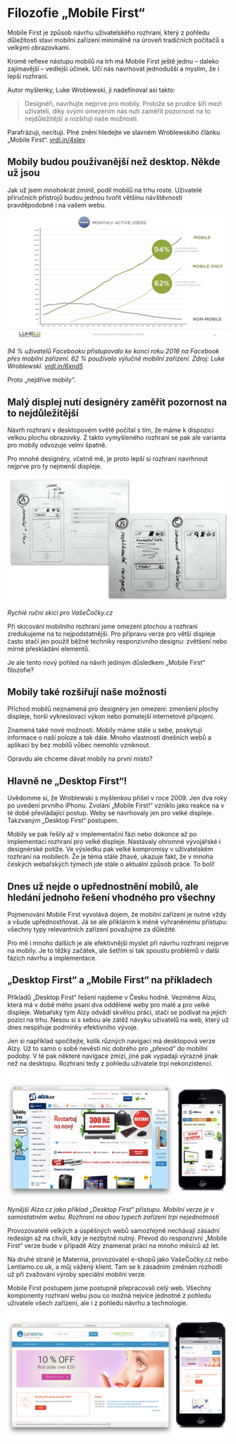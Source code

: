 # Filozofie „Mobile First“

Mobile First je způsob návrhu uživatelského rozhraní, který z pohledu důležitosti staví mobilní zařízení minimálně na úroveň tradičních počítačů s velkými obrazovkami. 

Kromě reflexe nástupu mobilů na trh má Mobile First  ještě jednu – daleko zajímavější – vedlejší účinek. Učí nás navrhovat jednodušší a myslím, že i lepší rozhraní.

Autor myšlenky, Luke Wroblewski, ji nadefinoval asi takto:

> Designéři, navrhujte nejprve pro mobily. Protože se prudce šíří mezi uživateli, díky svými omezením nás nutí zaměřit pozornost na to nejdůležitější a rozšiřují naše možnosti.

Parafrázuji, necituji. Plné znění hledejte ve slavném Wroblewskiho článku „Mobile First“. [vrdl.in/4slev](http://www.lukew.com/ff/entry.asp?933)

## Mobily budou používanější než desktop. Někde už jsou

Jak už jsem mnohokrát zmínil, podíl mobilů na trhu roste. Uživatelé příručních přístrojů budou jednou tvořit většinu návštěvnosti pravděpodobně i na vašem webu. 

![VašeČočky.cz - dvě skici](dist/images/original/mobile-facebook-graph.jpg)

*94 % uživatelů Facebooku přistupovalo ke konci roku 2016 na Facebook přes mobilní zařízení. 62 % používalo výlučně mobilní zařízení. Zdroj: Luke Wroblewski. [vrdl.in/6xnd5](https://twitter.com/lukew/status/758433206882361345)*

Proto „nejdříve mobily“.

## Malý displej nutí designéry zaměřit pozornost na to nejdůležitější

Návrh rozhraní v desktopovém světě počítal s tím, že máme k dispozici velkou plochu obrazovky. Z takto vymyšleného rozhraní se pak ale varianta pro mobily odvozuje velmi špatně.

Pro mnohé designéry, včetně mě, je proto lepší si rozhraní navrhnout nejprve pro ty nejmenší displeje. 

![VašeČočky.cz - dvě skici](dist/images/original/vdwd/vase-cocky-dve-skici.png)

*Rychlé ruční skici pro VašeČočky.cz*

Při skicování mobilního rozhraní jsme omezení plochou a rozhraní zredukujeme na to nejpodstatnější. Pro přípravu verze pro větší displeje často stačí jen použít běžné techniky responzivního designu: zvětšení nebo mírné přeskládání elementů.

Je ale tento nový pohled na návrh jediným důsledkem „Mobile First“ filozofie?


## Mobily také rozšiřují naše možnosti

Příchod mobilů neznamená pro designéry jen omezení: zmenšení plochy displeje, horší vykreslovací výkon nebo pomalejší internetové připojení. 

Znamená také nové možnosti. Mobily máme stále u sebe, poskytují informace o naší poloze a tak dále. Mnoho vlastností dnešních webů a aplikací by bez mobilů vůbec nemohlo vzniknout.

Opravdu ale chceme dávat mobily na první místo?


## Hlavně ne „Desktop First“!

Uvědomme si, že Wroblewski s myšlenkou přišel v roce 2009. Jen dva roky po uvedení prvního iPhonu.  Zvolání „Mobile First!“ vzniklo jako reakce na v té době převládající postup. Weby se navrhovaly jen pro velké displeje. Takzvaným „Desktop First“ postupem. 

Mobily se pak řešily až v implementační fázi nebo dokonce až po implementaci rozhraní pro velké displeje. Nastávaly ohromné vývojářské i designérské potíže. Ve výsledku pak velké kompromisy v uživatelském rozhraní na mobilech. Že je téma stále žhavé, ukazuje fakt, že v mnoha českých webařských týmech jde stále o aktuální způsob práce. To bolí!

## Dnes už nejde o upřednostnění mobilů, ale hledání jednoho řešení vhodného pro všechny

Pojmenování Mobile First vyvolává dojem, že mobilní zařízení je nutné vždy a všude upřednostňovat. Já se ale přikláním k méně vyhraněnému přístupu: všechny typy relevantních zařízení považujme za důležité. 

Pro mě i mnoho dalších je ale efektivnější myslet při návrhu rozhraní nejprve na mobily. Je to těžký začátek, ale šetřím si tak spoustu problémů v další fázích návrhu a implementace.

## „Desktop First“ a „Mobile First“ na příkladech

Příkladů „Desktop First“ řešení najdeme v Česku hodně. Vezměme Alzu, která má v době mého psaní dva oddělené weby pro malé a pro velké displeje. Webařský tým Alzy odvádí skvělou práci, stačí se podívat na jejich pozici na trhu. Nesou si s sebou ale zátěž návyku uživatelů na web, který už dnes nesplňuje podmínky efektivního vývoje.

Jen si například spočítejte, kolik různých navigací má desktopová verze Alzy. Už to samo o sobě nevěstí nic dobrého pro „převod“ do mobilní podoby. V té pak některé navigace zmizí, jiné pak vypadají výrazně jinak než na desktopu. Rozhraní tedy z pohledu uživatele trpí nekonzistencí. 

![Alza.cz](dist/images/original/vdwd/alza-cz.png)

*Nynější Alza.cz jako příklad „Desktop First“ přístupu. Mobilní verze je v samostatném webu. Rozhraní na obou typech zařízení trpí nejednotností*

Provozovatelé velkých a úspěšných webů samozřejmě nechávají zásadní redesign až na chvíli, kdy je nezbytně nutný. Převod do responzivní „Mobile First“ verze bude v případě Alzy znamenat práci na mnoho měsíců až let. 

Na druhé straně je Maternia, provozovatel e-shopů jako VašeČočky.cz nebo Lentiamo.co.uk, a můj vážený klient. Tam se k zásadním změnám rozhodli už při zvažování výroby speciální mobilní verze. 

Mobile First postupem jsme postupně přepracovali celý web. Všechny komponenty rozhraní webu jsou co možná nejvíce jednotné z pohledu uživatele všech zařízení, ale i z pohledu návrhu a technologie.

![Lentiamo.co.uk](dist/images/original/vdwd/lentiamo-co-uk.png)
